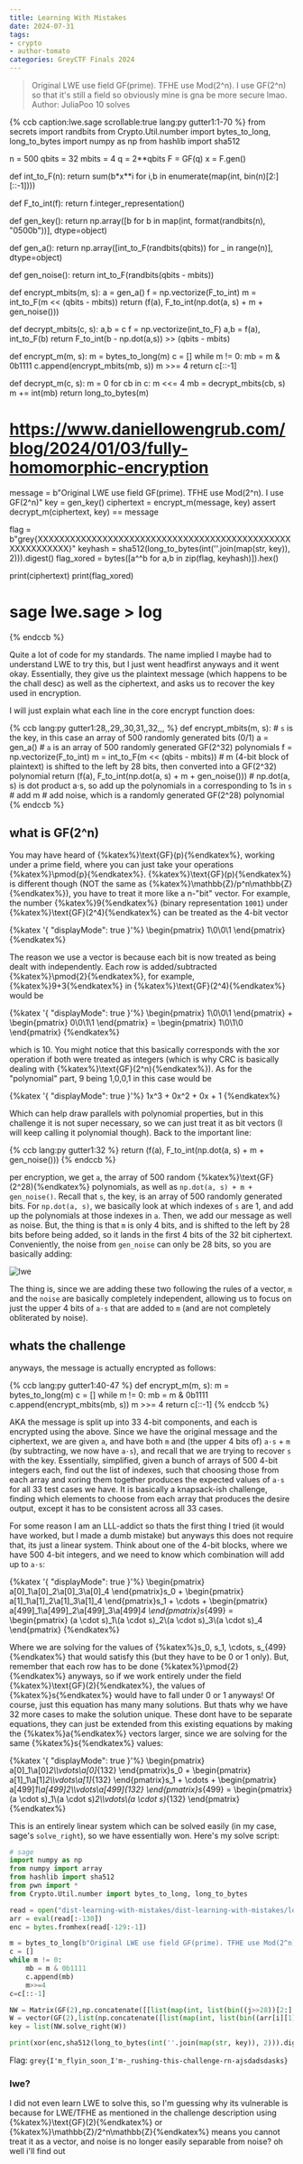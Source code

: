 ```yaml
---
title: Learning With Mistakes
date: 2024-07-31
tags: 
- crypto
- author-tomato
categories: GreyCTF Finals 2024
---
```


> Original LWE use field GF(prime). TFHE use Mod(2^n). I use GF(2^n) so that it's still a field so obviously mine is gna be more secure lmao.
> Author: JuliaPoo
> 10 solves

{% ccb 
caption:lwe.sage
scrollable:true
lang:py
gutter1:1-70
%}
from secrets import randbits
from Crypto.Util.number import bytes_to_long, long_to_bytes
import numpy as np
from hashlib import sha512

n = 500
qbits = 32
mbits = 4
q = 2**qbits
F = GF(q)
x = F.gen()

def int_to_F(n):
    return sum(b*x**i for i,b in enumerate(map(int, bin(n)[2:][::-1])))

def F_to_int(f):
    return f.integer_representation()

def gen_key():
    return np.array([b for b in map(int, format(randbits(n), "0500b"))], dtype=object)

def gen_a():
    return np.array([int_to_F(randbits(qbits)) for _ in range(n)], dtype=object)

def gen_noise():
    return int_to_F(randbits(qbits - mbits))

def encrypt_mbits(m, s):
    a = gen_a()
    f = np.vectorize(F_to_int)
    m = int_to_F(m << (qbits - mbits))
    return (f(a), F_to_int(np.dot(a, s) + m + gen_noise()))

def decrypt_mbits(c, s):
    a,b = c
    f = np.vectorize(int_to_F)
    a,b = f(a), int_to_F(b)
    return F_to_int(b - np.dot(a,s)) >> (qbits - mbits)

def encrypt_m(m, s):
    m = bytes_to_long(m)
    c = []
    while m != 0:
        mb = m & 0b1111
        c.append(encrypt_mbits(mb, s))
        m >>= 4
    return c[::-1]

def decrypt_m(c, s):
    m = 0
    for cb in c:
        m <<= 4
        mb = decrypt_mbits(cb, s)
        m += int(mb)
    return long_to_bytes(m)


# https://www.daniellowengrub.com/blog/2024/01/03/fully-homomorphic-encryption
message = b"Original LWE use field GF(prime). TFHE use Mod(2^n). I use GF(2^n)"
key = gen_key()
ciphertext = encrypt_m(message, key)
assert decrypt_m(ciphertext, key) == message

flag = b"grey{XXXXXXXXXXXXXXXXXXXXXXXXXXXXXXXXXXXXXXXXXXXXXXXXXXXXXXXXXX}"
keyhash = sha512(long_to_bytes(int(''.join(map(str, key)), 2))).digest()
flag_xored = bytes([a^^b for a,b in zip(flag, keyhash)]).hex()

print(ciphertext)
print(flag_xored)
# sage lwe.sage > log
{% endccb %}

Quite a lot of code for my standards. The name implied I maybe had to understand LWE to try this, but I just went headfirst anyways and it went okay. Essentially, they give us the plaintext message (which happens to be the chall desc) as well as the ciphertext, and asks us to recover the key used in encryption.

I will just explain what each line in the core encrypt function does:

{% ccb 
lang:py
gutter1:28,,29,,30,31,,32,,,
%}
def encrypt_mbits(m, s):
    # `s` is the key, in this case an array of 500 randomly generated bits (0/1)
    a = gen_a()
    # `a` is an array of 500 randomly generated GF(2^32) polynomials
    f = np.vectorize(F_to_int)
    m = int_to_F(m << (qbits - mbits))
    # m (4-bit block of plaintext) is shifted to the left by 28 bits, then converted into a GF(2^32) polynomial
    return (f(a), F_to_int(np.dot(a, s) + m + gen_noise()))
    # np.dot(a, s) is dot product a⋅s, so add up the polynomials in `a` corresponding to 1s in `s`
    # add m
    # add noise, which is a randomly generated GF(2^28) polynomial
{% endccb %}

## what is GF(2^n)

You may have heard of {%katex%}\text{GF}(p){%endkatex%}, working under a prime field, where you can just take your operations {%katex%}\pmod{p}{%endkatex%}. {%katex%}\text{GF}(p){%endkatex%} is different though (NOT the same as {%katex%}\mathbb{Z}/p^n\mathbb{Z}{%endkatex%}), you have to treat it more like a n-"bit" vector. For example, the number {%katex%}9{%endkatex%} (binary representation `1001`) under {%katex%}\text{GF}(2^4){%endkatex%} can be treated as the 4-bit vector 

{%katex '{ "displayMode": true }'%}
 \begin{pmatrix}
1\\0\\0\\1
\end{pmatrix}
{%endkatex%}

The reason we use a vector is because each bit is now treated as being dealt with independently. Each row is added/subtracted {%katex%}\pmod{2}{%endkatex%}, for example, {%katex%}9+3{%endkatex%} in {%katex%}\text{GF}(2^4){%endkatex%} would be

{%katex '{ "displayMode": true }'%}
\begin{pmatrix}
1\\0\\0\\1
\end{pmatrix} + \begin{pmatrix}
0\\0\\1\\1
\end{pmatrix} = \begin{pmatrix}
1\\0\\1\\0
\end{pmatrix}
{%endkatex%}

which is 10. You might notice that this basically corresponds with the xor operation if both were treated as integers (which is why CRC is basically dealing with {%katex%}\text{GF}(2^n){%endkatex%}). As for the "polynomial" part, 9 being 1,0,0,1 in this case would be

{%katex '{ "displayMode": true }'%}
1x^3 + 0x^2 + 0x + 1
{%endkatex%}

Which can help draw parallels with polynomial properties, but in this challenge it is not super necessary, so we can just treat it as bit vectors (I will keep calling it polynomial though). Back to the important line:

{% ccb 
lang:py
gutter1:32
%}
return (f(a), F_to_int(np.dot(a, s) + m + gen_noise()))
{% endccb %}

per encryption, we get `a`, the array of 500 random {%katex%}\text{GF}(2^28){%endkatex%} polynomials, as well as `np.dot(a, s) + m + gen_noise()`.
Recall that `s`, the key, is an array of 500 randomly generated bits. For `np.dot(a, s)`, we basically look at which indexes of `s` are 1, and add up the polynomials at those indexes in `a`. Then, we add our message as well as noise. But, the thing is that `m` is only 4 bits, and is shifted to the left by 28 bits before being added, so it lands in the first 4 bits of the 32 bit ciphertext. Conveniently, the noise from `gen_noise` can only be 28 bits, so you are basically adding:

![lwe](/static/greyCTFfinals2024/lwe.png)

The thing is, since we are adding these two following the rules of a vector, `m` and the `noise` are basically completely independent, allowing us to focus on just the upper 4 bits of `a⋅s` that are added to `m` (and are not completely obliterated by noise).

## whats the challenge

anyways, the message is actually encrypted as follows:

{% ccb 
lang:py
gutter1:40-47
%}
def encrypt_m(m, s):
    m = bytes_to_long(m)
    c = []
    while m != 0:
        mb = m & 0b1111
        c.append(encrypt_mbits(mb, s))
        m >>= 4
    return c[::-1]
{% endccb %}

AKA the message is split up into 33 4-bit components, and each is encrypted using the above. Since we have the original message and the ciphertext, we are given `a`, and have both `m` and (the upper 4 bits of) `a⋅s` + `m` (by subtracting, we now have `a⋅s`), and recall that we are trying to recover `s` with the key. Essentially, simplified, given a bunch of arrays of 500 4-bit integers each, find out the list of indexes, such that choosing those from each array and xoring them together produces the expected values of `a⋅s` for all 33 test cases we have. It is basically a knapsack-ish challenge, finding which elements to choose from each array that produces the desire output, except it has to be consistent across all 33 cases.

For some reason I am an LLL-addict so thats the first thing I tried (it would have worked, but I made a dumb mistake) but anyways this does not require that, its just a linear system. Think about one of the 4-bit blocks, where we have 500 4-bit integers, and we need to know which combination will add up to `a⋅s`:


{%katex '{ "displayMode": true }'%}
\begin{pmatrix}
a[0]_1\\a[0]_2\\a[0]_3\\a[0]_4
\end{pmatrix}s_0 + \begin{pmatrix}
a[1]_1\\a[1]_2\\a[1]_3\\a[1]_4
\end{pmatrix}s_1 + \cdots + \begin{pmatrix}
a[499]_1\\a[499]_2\\a[499]_3\\a[499]_4
\end{pmatrix}s_{499} = \begin{pmatrix}
(a \cdot s)_1\\(a \cdot s)_2\\(a \cdot s)_3\\(a \cdot s)_4
\end{pmatrix}
{%endkatex%}

Where we are solving for the values of {%katex%}s_0, s_1, \cdots, s_{499}{%endkatex%} that would satisfy this (but they have to be 0 or 1 only). But, remember that each row has to be done {%katex%}\pmod{2}{%endkatex%} anyways, so if we work entirely under the field {%katex%}\text{GF}(2){%endkatex%}, the values of {%katex%}s{%endkatex%} would have to fall under 0 or 1 anyways! Of course, just this equation has many many solutions. But thats why we have 32 more cases to make the solution unique. These dont have to be separate equations, they can just be extended from this existing equations by making the {%katex%}a{%endkatex%} vectors larger, since we are solving for the same {%katex%}s{%endkatex%} values:

{%katex '{ "displayMode": true }'%}
\begin{pmatrix}
a[0]_1\\a[0]_2\\\vdots\\a[0]_{132}
\end{pmatrix}s_0 + \begin{pmatrix}
a[1]_1\\a[1]_2\\\vdots\\a[1]_{132}
\end{pmatrix}s_1 + \cdots + \begin{pmatrix}
a[499]_1\\a[499]_2\\\vdots\\a[499]_{132}
\end{pmatrix}s_{499} = \begin{pmatrix}
(a \cdot s)_1\\(a \cdot s)_2\\\vdots\\(a \cdot s)_{132}
\end{pmatrix}
{%endkatex%}

This is an entirely linear system which can be solved easily (in my case, sage's `solve_right`), so we have essentially won. Here's my solve script:

```py
# sage
import numpy as np
from numpy import array
from hashlib import sha512
from pwn import *
from Crypto.Util.number import bytes_to_long, long_to_bytes

read = open("dist-learning-with-mistakes/dist-learning-with-mistakes/log").read()
arr = eval(read[:-130])
enc = bytes.fromhex(read[-129:-1])

m = bytes_to_long(b"Original LWE use field GF(prime). TFHE use Mod(2^n). I use GF(2^n)")
c = []
while m != 0:
    mb = m & 0b1111
    c.append(mb)
    m>>=4
c=c[::-1]

NW = Matrix(GF(2),np.concatenate([[list(map(int, list(bin((j>>28))[2:].zfill(4)))) for j in arr[i][0]] for i in range(132)], axis=1)).T
W = vector(GF(2),list(np.concatenate([list(map(int, list(bin((arr[i][1]>>28)^^c[i])[2:].zfill(4)))) for i in range(132)], axis=0)))
key = list(NW.solve_right(W))

print(xor(enc,sha512(long_to_bytes(int(''.join(map(str, key)), 2))).digest()))
```

Flag: `grey{I'm_flyin_soon_I'm-_rushing-this-challenge-rn-ajsdadsdasks}`

### lwe?
I did not even learn LWE to solve this, so I'm guessing why its vulnerable is because for LWE/TFHE as mentioned in the challenge description using {%katex%}\text{GF}(2){%endkatex%} or {%katex%}\mathbb{Z}/2^n\mathbb{Z}{%endkatex%} means you cannot treat it as a vector, and noise is no longer easily separable from noise? oh well i'll find out